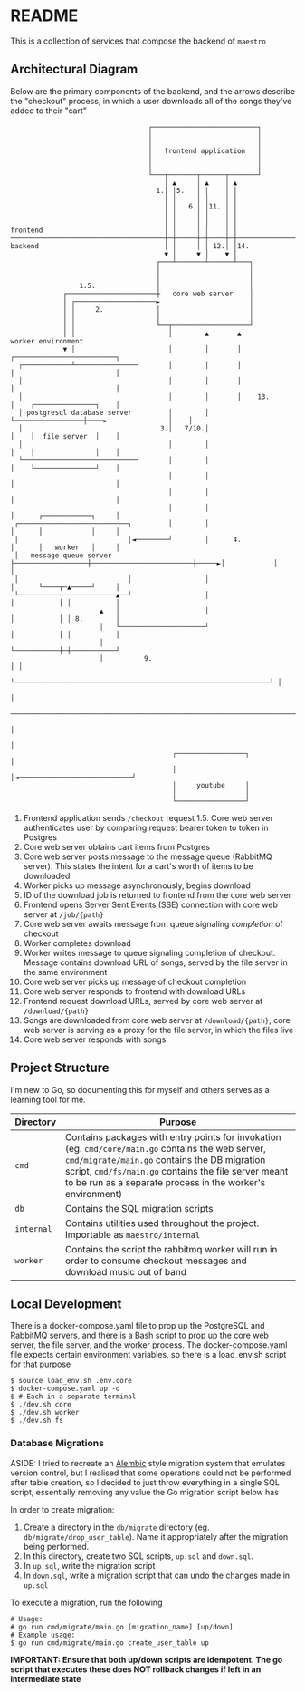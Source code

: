 # README

This is a collection of services that compose the backend of `maestro`

## Architectural Diagram

Below are the primary components of the backend, and the arrows describe the "checkout" process, in which a user downloads all of the songs they've added to their "cart"

```
                                  ┌──────────────────────────┐                                          
                                  │                          │                                          
                                  │                          │                                          
                                  │   frontend application   │                                          
                                  │                          │                                          
                                  │                          │                                          
                                  └───┬───────┬──────┬───────┘                                          
                                      │ ▲     │ ▲    │ ▲                                                
                                    1.│ │5.   │ │    │ │                                                
                                      │ │     │ │    │ │                                                
                                      │ │   6.│ │11. │ │                                                
                                      │ │     │ │    │ │                                                
                                      │ │     │ │    │ │                                                
frontend                              │ │     │ │    │ │                                                
──────────────────────────────────────┼─┼─────┼─┼────┼─┼─────────────────────────────────────────────   
backend                               │ │     │ │ 12.│ │14.                                             
                                      ▼ │     ▼ │    ▼ │                                                
                                    ┌───┴───────┴──────┴───┐                                            
                                    │                      │                                            
                                    │                      │                                            
                 1.5.               │                      │                                            
             ┌──────────────────────┼   core web server    │                                            
             │ ┌────────────────────►                      │                                            
             │ │     2.             │                      │                                            
             │ │                    │                      │                                            
             │ │                    └──┬───────────────────┘                                            
             │ │                       │        ▲       ▲                 worker environment            
             ▼ │                       │        │       │                 ┌─────────────────────────┐   
  ┌────────────┴───────────────┐       │        │       │                 │                         │   
  │                            │       │        │       │                 │                         │   
  │                            │       │        │       │    13.          │    ┌───────────────┐    │   
  │ postgresql database server │       │        │       └─────────────────┼────►               │    │   
  │                            │     3.│   7/10.│                         │    │  file server  │    │   
  │                            │       │        │                         │    │               │    │   
  └────────────────────────────┘       │        │                         │    └───────────────┘    │   
                                       │        │                         │                         │   
                                       │        │                         │                         │   
                                       │        │                         │      ┌────────────┐     │   
 ┌───────────────────────────┐         │        │                         │      │            │     │   
 │                           │◄────────┘        │      4.                 │      │   worker   │     │   
 │   message queue server    ├──────────────────┼─────────────────────────┼─────►│            │     │   
 │                           │                  │                         │      └────┬─▲─────┘     │   
 └────────────────────────▲──┘                  │                         │           │ │           │   
                      ▲   │                     │                         │           │ │ 8.        │   
                      │   └─────────────────────┘                         │           │ │           │   
                      │                                                   └───────────┼─┼───────────┘   
                      │          9.                                                   │ │               
                      └───────────────────────────────────────────────────────────────┘ │               
                                                                                        │               
 ───────────────────────────────────────────────────────────────────────────────────────┼───────────────
                                                                                        │               
                                                                                        │               
                                        ┌─────────────────┐                             │               
                                        │                 │◄────────────────────────────┘               
                                        │     youtube     │                                             
                                        │                 │                                             
                                        └─────────────────┘                                             
```
1. Frontend application sends `/checkout` request
1.5. Core web server authenticates user by comparing request bearer token to token in Postgres
2. Core web server obtains cart items from Postgres
3. Core web server posts message to the message queue (RabbitMQ server). This states the intent for a cart's worth of items to be downloaded
4. Worker picks up message asynchronously, begins download
5. ID of the download job is returned to frontend from the core web server
6. Frontend opens Server Sent Events (SSE) connection with core web server at `/job/{path}`
7. Core web server awaits message from queue signaling *completion* of checkout
8. Worker completes download
9. Worker writes message to queue signaling completion of checkout. Message contains download URL of songs, served by the file server in the same environment
10. Core web server picks up message of checkout completion
11. Core web server responds to frontend with download URLs
12. Frontend request download URLs, served by core web server at `/download/{path}`
13. Songs are downloaded from core web server at `/download/{path}`; core web server is serving as a proxy for the file server, in which the files live
14. Core web server responds with songs


## Project Structure

I'm new to Go, so documenting this for myself and others serves as a learning tool for me.

| Directory | Purpose |
| --------- | ------- |
| `cmd`     | Contains packages with entry points for invokation (eg. `cmd/core/main.go` contains the web server, `cmd/migrate/main.go` contains the DB migration script, `cmd/fs/main.go` contains the file server meant to be run as a separate process in the worker's environment) |
| `db`      | Contains the SQL migration scripts |
| `internal` | Contains utilities used throughout the project. Importable as `maestro/internal` |
| `worker`  | Contains the script the rabbitmq worker will run in order to consume checkout messages and download music out of band |

## Local Development

There is a docker-compose.yaml file to prop up the PostgreSQL and RabbitMQ servers, and there is a Bash script to prop up the core web server, the file server, and the worker process.
The docker-compose.yaml file expects certain environment variables, so there is a load_env.sh script for that purpose
```
$ source load_env.sh .env.core
$ docker-compose.yaml up -d
$ # Each in a separate terminal
$ ./dev.sh core
$ ./dev.sh worker
$ ./dev.sh fs
```

### Database Migrations

ASIDE: I tried to recreate an [Alembic](https://github.com/sqlalchemy/alembic) style migration system that emulates version control, but I realised that some operations could not be performed after table creation, so I decided to just throw everything in a single SQL script, essentially removing any value the Go migration script below has

In order to create migration:

1) Create a directory in the `db/migrate` directory (eg. `db/migrate/drop_user_table`). Name it appropriately after the migration being performed. 
2) In this directory, create two SQL scripts, `up.sql` and `down.sql`.
3) In `up.sql`, write the migration script
4) In `down.sql`, write a migration script that can undo the changes made in `up.sql`

To execute a migration, run the following

```
# Usage:
# go run cmd/migrate/main.go [migration_name] [up/down]
# Example usage:
$ go run cmd/migrate/main.go create_user_table up
```

 **IMPORTANT: Ensure that both up/down scripts are idempotent. The go script that executes these does NOT rollback changes if left in an intermediate state**
